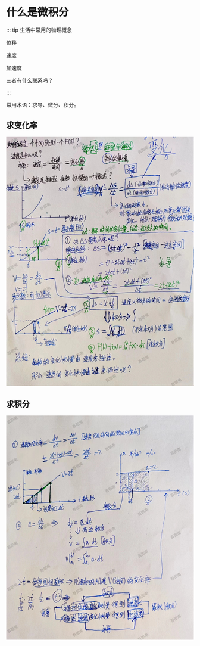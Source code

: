 # 什么是微积分



::: tip 生活中常用的物理概念

位移

速度

加速度

三者有什么联系吗？

:::



常用术语：求导、微分、积分。

## 求变化率

![image-20240616124430818](02什么是微积分.assets/image-20240616124430818.png)



## 求积分



![image-20240616124445171](02什么是微积分.assets/image-20240616124445171.png)



